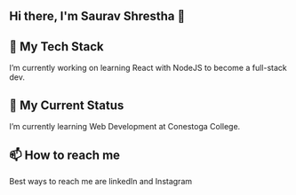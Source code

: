 ## Hi there, I'm Saurav Shrestha 👋 

## 🔭 My Tech Stack
I’m currently working on learning React with NodeJS to become a full-stack dev.
## 🌱 My Current Status
I’m currently learning Web Development at Conestoga College. 
## 📫 How to reach me 
Best ways to reach me are linkedIn and Instagram
